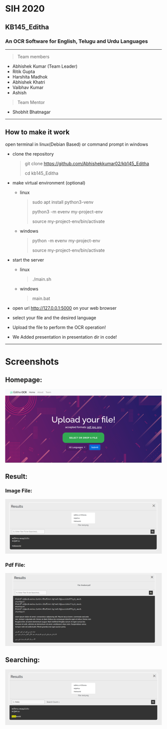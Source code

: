 # SIH 2020
## KB145_Editha
### An OCR Software for English, Telugu and Urdu Languages
---
> Team members
* Abhishek Kumar (Team Leader)
* Ritik Gupta
* Harshita Madhok
* Abhishek Khatri
* Vaibhav Kumar
* Ashish

> Team Mentor
* Shobhit Bhatnagar

---
## How to make it work

open terminal in linux(Debian Based) or command prompt in windows

* clone the repository
	> git clone https://github.com/Abhishekkumar02/kb145_Editha
	>
	> cd kb145_Editha

* make virtual environment (optional)
	* linux
		> sudo apt install python3-venv
		>
		> python3 -m evenv my-project-env
		>
		> source my-project-env/bin/activate
	* windows
		> python -m evenv my-project-env
		>
		> source my-project-env/bin/activate

* start the server
	* linux
		> ./main.sh
	* windows
		> main.bat

* open url http://127.0.0.1:5000 on your web browser

* select your file and the desired language

* Upload the file to perform the OCR operation! 

* We Added presentation in presentation dir in code!  

---

# Screenshots

## Homepage:

![HOME](screenshots/homepage.png)

## Result:

### Image File:

![ResultImg](screenshots/result_image.png)

### Pdf File:

![ResultPdf](screenshots/result_pdf.jpeg)

## Searching:

![SearchImg](screenshots/search_image.png)



